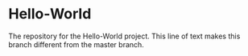 # Hello-World
The repository for the Hello-World project. 
This line of text makes this branch different from the master branch.
